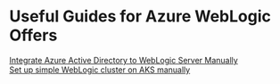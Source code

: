 # Useful Guides for Azure WebLogic Offers

[Integrate Azure Active Directory to WebLogic Server Manually](https://github.com/galiacheng/doc4azurewls/tree/master/Azure%20Active%20Directory/README.md)  
[Set up simple WebLogic cluster on AKS manually](https://github.com/galiacheng/doc4azurewls/tree/master/WebLogicOnAKS/SetupSimpleClusterManually#set-up-simple-weblogic-cluster-on-aks-manually)
